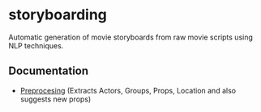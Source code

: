 # storyboarding
Automatic generation of movie storyboards from raw movie scripts using NLP techniques.

## Documentation
* [Preprocesing](preprocessing/README.md) (Extracts Actors, Groups, Props, Location and also suggests new props)
